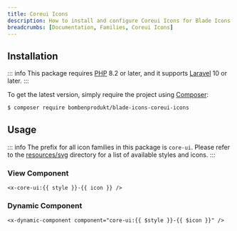 ```yaml
---
title: Coreui Icons
description: How to install and configure Coreui Icons for Blade Icons.
breadcrumbs: [Documentation, Families, Coreui Icons]
---
```


## Installation

::: info
This package requires [PHP](https://www.php.net/) 8.2 or later, and it supports [Laravel](https://laravel.com/) 10 or later.
:::

To get the latest version, simply require the project using [Composer](https://getcomposer.org/):

```bash
$ composer require bombenprodukt/blade-icons-coreui-icons
```

## Usage

::: info
The prefix for all icon families in this package is `core-ui`. Please refer to the [resources/svg](https://github.com/faustbrian/blade-icons-coreui-icons/tree/main/resources/svg) directory for a list of available styles and icons.
:::

### View Component

```blade
<x-core-ui:{{ style }}-{{ icon }} />
```

### Dynamic Component

```blade
<x-dynamic-component component="core-ui:{{ $style }}-{{ $icon }}" />
```
